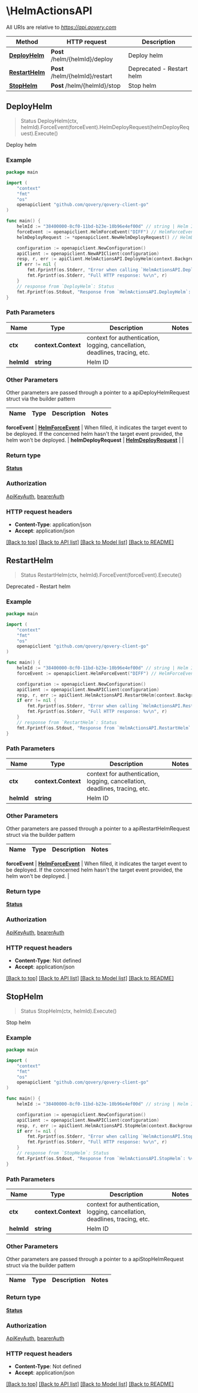 # \HelmActionsAPI

All URIs are relative to *https://api.qovery.com*

Method | HTTP request | Description
------------- | ------------- | -------------
[**DeployHelm**](HelmActionsAPI.md#DeployHelm) | **Post** /helm/{helmId}/deploy | Deploy helm
[**RestartHelm**](HelmActionsAPI.md#RestartHelm) | **Post** /helm/{helmId}/restart | Deprecated - Restart helm
[**StopHelm**](HelmActionsAPI.md#StopHelm) | **Post** /helm/{helmId}/stop | Stop helm



## DeployHelm

> Status DeployHelm(ctx, helmId).ForceEvent(forceEvent).HelmDeployRequest(helmDeployRequest).Execute()

Deploy helm



### Example

```go
package main

import (
    "context"
    "fmt"
    "os"
    openapiclient "github.com/qovery/qovery-client-go"
)

func main() {
    helmId := "38400000-8cf0-11bd-b23e-10b96e4ef00d" // string | Helm ID
    forceEvent := openapiclient.HelmForceEvent("DIFF") // HelmForceEvent | When filled, it indicates the target event to be deployed.   If the concerned helm hasn't the target event provided, the helm won't be deployed.  (optional)
    helmDeployRequest := *openapiclient.NewHelmDeployRequest() // HelmDeployRequest |  (optional)

    configuration := openapiclient.NewConfiguration()
    apiClient := openapiclient.NewAPIClient(configuration)
    resp, r, err := apiClient.HelmActionsAPI.DeployHelm(context.Background(), helmId).ForceEvent(forceEvent).HelmDeployRequest(helmDeployRequest).Execute()
    if err != nil {
        fmt.Fprintf(os.Stderr, "Error when calling `HelmActionsAPI.DeployHelm``: %v\n", err)
        fmt.Fprintf(os.Stderr, "Full HTTP response: %v\n", r)
    }
    // response from `DeployHelm`: Status
    fmt.Fprintf(os.Stdout, "Response from `HelmActionsAPI.DeployHelm`: %v\n", resp)
}
```

### Path Parameters


Name | Type | Description  | Notes
------------- | ------------- | ------------- | -------------
**ctx** | **context.Context** | context for authentication, logging, cancellation, deadlines, tracing, etc.
**helmId** | **string** | Helm ID | 

### Other Parameters

Other parameters are passed through a pointer to a apiDeployHelmRequest struct via the builder pattern


Name | Type | Description  | Notes
------------- | ------------- | ------------- | -------------

 **forceEvent** | [**HelmForceEvent**](HelmForceEvent.md) | When filled, it indicates the target event to be deployed.   If the concerned helm hasn&#39;t the target event provided, the helm won&#39;t be deployed.  | 
 **helmDeployRequest** | [**HelmDeployRequest**](HelmDeployRequest.md) |  | 

### Return type

[**Status**](Status.md)

### Authorization

[ApiKeyAuth](../README.md#ApiKeyAuth), [bearerAuth](../README.md#bearerAuth)

### HTTP request headers

- **Content-Type**: application/json
- **Accept**: application/json

[[Back to top]](#) [[Back to API list]](../README.md#documentation-for-api-endpoints)
[[Back to Model list]](../README.md#documentation-for-models)
[[Back to README]](../README.md)


## RestartHelm

> Status RestartHelm(ctx, helmId).ForceEvent(forceEvent).Execute()

Deprecated - Restart helm



### Example

```go
package main

import (
    "context"
    "fmt"
    "os"
    openapiclient "github.com/qovery/qovery-client-go"
)

func main() {
    helmId := "38400000-8cf0-11bd-b23e-10b96e4ef00d" // string | Helm ID
    forceEvent := openapiclient.HelmForceEvent("DIFF") // HelmForceEvent | When filled, it indicates the target event to be deployed.   If the concerned helm hasn't the target event provided, the helm won't be deployed.  (optional)

    configuration := openapiclient.NewConfiguration()
    apiClient := openapiclient.NewAPIClient(configuration)
    resp, r, err := apiClient.HelmActionsAPI.RestartHelm(context.Background(), helmId).ForceEvent(forceEvent).Execute()
    if err != nil {
        fmt.Fprintf(os.Stderr, "Error when calling `HelmActionsAPI.RestartHelm``: %v\n", err)
        fmt.Fprintf(os.Stderr, "Full HTTP response: %v\n", r)
    }
    // response from `RestartHelm`: Status
    fmt.Fprintf(os.Stdout, "Response from `HelmActionsAPI.RestartHelm`: %v\n", resp)
}
```

### Path Parameters


Name | Type | Description  | Notes
------------- | ------------- | ------------- | -------------
**ctx** | **context.Context** | context for authentication, logging, cancellation, deadlines, tracing, etc.
**helmId** | **string** | Helm ID | 

### Other Parameters

Other parameters are passed through a pointer to a apiRestartHelmRequest struct via the builder pattern


Name | Type | Description  | Notes
------------- | ------------- | ------------- | -------------

 **forceEvent** | [**HelmForceEvent**](HelmForceEvent.md) | When filled, it indicates the target event to be deployed.   If the concerned helm hasn&#39;t the target event provided, the helm won&#39;t be deployed.  | 

### Return type

[**Status**](Status.md)

### Authorization

[ApiKeyAuth](../README.md#ApiKeyAuth), [bearerAuth](../README.md#bearerAuth)

### HTTP request headers

- **Content-Type**: Not defined
- **Accept**: application/json

[[Back to top]](#) [[Back to API list]](../README.md#documentation-for-api-endpoints)
[[Back to Model list]](../README.md#documentation-for-models)
[[Back to README]](../README.md)


## StopHelm

> Status StopHelm(ctx, helmId).Execute()

Stop helm

### Example

```go
package main

import (
    "context"
    "fmt"
    "os"
    openapiclient "github.com/qovery/qovery-client-go"
)

func main() {
    helmId := "38400000-8cf0-11bd-b23e-10b96e4ef00d" // string | Helm ID

    configuration := openapiclient.NewConfiguration()
    apiClient := openapiclient.NewAPIClient(configuration)
    resp, r, err := apiClient.HelmActionsAPI.StopHelm(context.Background(), helmId).Execute()
    if err != nil {
        fmt.Fprintf(os.Stderr, "Error when calling `HelmActionsAPI.StopHelm``: %v\n", err)
        fmt.Fprintf(os.Stderr, "Full HTTP response: %v\n", r)
    }
    // response from `StopHelm`: Status
    fmt.Fprintf(os.Stdout, "Response from `HelmActionsAPI.StopHelm`: %v\n", resp)
}
```

### Path Parameters


Name | Type | Description  | Notes
------------- | ------------- | ------------- | -------------
**ctx** | **context.Context** | context for authentication, logging, cancellation, deadlines, tracing, etc.
**helmId** | **string** | Helm ID | 

### Other Parameters

Other parameters are passed through a pointer to a apiStopHelmRequest struct via the builder pattern


Name | Type | Description  | Notes
------------- | ------------- | ------------- | -------------


### Return type

[**Status**](Status.md)

### Authorization

[ApiKeyAuth](../README.md#ApiKeyAuth), [bearerAuth](../README.md#bearerAuth)

### HTTP request headers

- **Content-Type**: Not defined
- **Accept**: application/json

[[Back to top]](#) [[Back to API list]](../README.md#documentation-for-api-endpoints)
[[Back to Model list]](../README.md#documentation-for-models)
[[Back to README]](../README.md)

